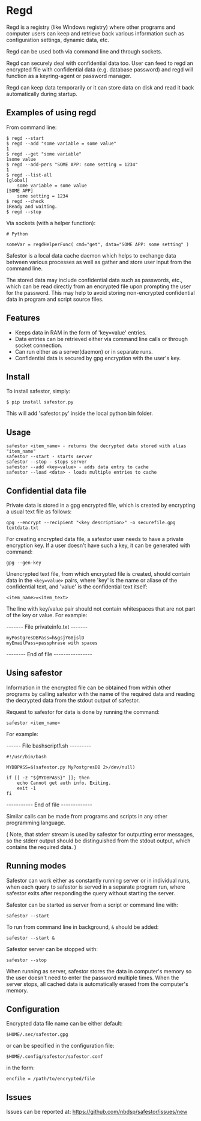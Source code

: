   Regd
=========

Regd is a registry (like Windows registry) where other programs and 
computer users can keep and retrieve back various information such
as configuration settings, dynamic data, etc.

Regd can be used both via command line and through sockets.

Regd can securely deal with confidential data too. User can feed to
regd an encrypted file with confidential data (e.g. database 
password) and regd will function as a keyring-agent or password
manager.

Regd can keep data temporarily or it can store data on disk and read
it back automatically during startup.

## Examples of using regd

From command line:

```
$ regd --start
$ regd --add "some variable = some value"
1
$ regd --get "some variable"
1some value
$ regd --add-pers "SOME APP: some setting = 1234"
1
$ regd --list-all
[global]
    some variable = some value
[SOME APP]
    some setting = 1234
$ regd --check
1Ready and waiting.
$ regd --stop
```

Via sockets (with a helper function):

```
# Python 

someVar = regdHelperFunc( cmd="get", data="SOME APP: some setting" )

```




Safestor is a local data cache daemon which helps to exchange data
between various processes as well as gather and store user input from
the command line. 

The stored data may include confidential data such as passwords, etc., 
which can be read directly from an encrypted file upon prompting the user
for the password. This may help to avoid storing non-encrypted confidential 
data in program and script source files.

   Features
---------------
- Keeps data in RAM in the form of 'key=value' entries.
- Data entries can be retrieved either via command line calls or through 
	socket connection.
- Can run either as a server(daemon) or in separate runs.
- Confidential data is secured by gpg encryption with the user's key.


Install
-------

To install safestor, simply:

	$ pip install safestor.py

This will add 'safestor.py' inside the local python bin folder.


   Usage
-----------
```
safestor <item_name> - returns the decrypted data stored with alias "item_name"
safestor --start - starts server
safestor --stop - stops server
safestor --add <key=value> - adds data entry to cache
safestor --load <data> - loads multiple entries to cache
```


  Confidential data file
---------------------------

Private data is stored in a gpg encrypted file, which is created
by encrypting a usual text file as follows:

	gpg --encrypt --recipient "<key description>" -o securefile.gpg textdata.txt

For creating encrypted data file, a safestor user needs to have a private
encryption key. If a user doesn't have such a key, it can be generated 
with command:

	gpg --gen-key

Unencrypted text file, from which encrypted file is created, should
contain data in the `<key=value>` pairs, where 'key' is the name or aliase
of the confidential text, and 'value' is the confidential text itself:
	
`<item_name>=<item_text>`

The line with key/value pair should not contain whitespaces that are not 
part of the key or value. For example:

------- File privateinfo.txt -------
```
myPostgresDBPass=h&gsjY68jslD
myEmailPass=passphrase with spaces
```
-------- End of file ----------------


   Using safestor
---------------------

Information in the encrypted file can be obtained from within other 
programs by calling safestor with the name of the required data and reading
the decrypted data from the stdout output of safestor. 

Request to safestor for data is done by running the command:

	safestor <item_name>

For example:

------ File bashscript1.sh --------- 	
```shell
#!/usr/bin/bash

MYDBPASS=$(safestor.py MyPostgresDB 2>/dev/null)

if [[ -z "${MYDBPASS}" ]]; then
	echo Cannot get auth info. Exiting.
	exit -1
fi
```
----------- End of file -------------

Similar calls can be made from programs and scripts in any other programming
language.

( Note, that stderr stream is used by safestor for outputting error 
messages, so the stderr output should be distinguished from the 
stdout output, which contains the required data. )


   Running modes
--------------------

Safestor can work either as constantly running server or in individual runs, 
when each query to safestor is served in a separate program run, where 
safestor exits after responding the query without starting the server. 

Safestor can be started as server from a script or command line with:

	safestor --start
	
To run from command line in background, `&` should be added:

	safestor --start &
	
Safestor server can be stopped with:

	safestor --stop

When running as server, safestor stores the data in computer's memory so the 
user doesn't need to enter the password multiple times.  When the server stops, 
all cached data is automatically erased from the computer's memory.


   Configuration
---------------------

Encrypted data file name can be either default:

`$HOME/.sec/safestor.gpg` 

or can be specified in the configuration file:

`$HOME/.config/safestor/safestor.conf`

in the form:

`encfile = /path/to/encrypted/file`


   Issues
------------

Issues can be reported at: https://github.com/nbdsp/safestor/issues/new
